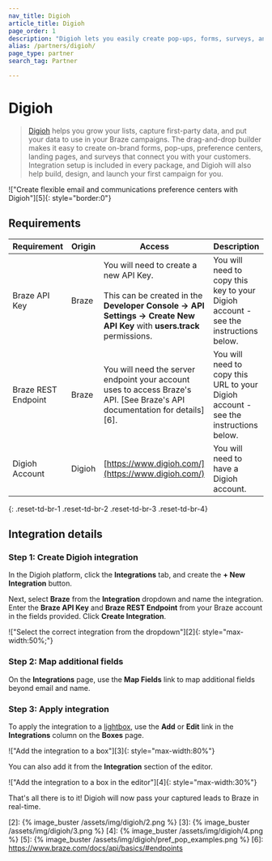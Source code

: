 ```yaml
---
nav_title: Digioh
article_title: Digioh
page_order: 1
description: "Digioh lets you easily create pop-ups, forms, surveys, and communication preference centers that drive real engagement through your Braze campaigns."
alias: /partners/digioh/
page_type: partner
search_tag: Partner

---
```


# Digioh

> [Digioh](https://www.digioh.com/) helps you grow your lists, capture first-party data, and put your data to use in your Braze campaigns. The drag-and-drop builder makes it easy to create on-brand forms, pop-ups, preference centers, landing pages, and surveys that connect you with your customers. Integration setup is included in every package, and Digioh will also help build, design, and launch your first campaign for you.

!["Create flexible email and communications preference centers with Digioh"][5]{: style="border:0"}

## Requirements

| Requirement | Origin | Access | Description |
|---|---|---|---|
| Braze API Key | Braze | You will need to create a new API Key.<br><br>This can be created in the __Developer Console -> API Settings -> Create New API Key__ with __users.track__ permissions. | You will need to copy this key to your Digioh account - see the instructions below. |
| Braze REST Endpoint | Braze | You will need the server endpoint your account uses to access Braze's API. [See Braze's API documentation for details][6].  | You will need to copy this URL to your Digioh account - see the instructions below. |
| Digioh Account | Digioh | [https://www.digioh.com/](https://www.digioh.com/)  | You will need to have a Digioh account. |
{: .reset-td-br-1 .reset-td-br-2 .reset-td-br-3  .reset-td-br-4}

## Integration details

### Step 1: Create Digioh integration 

In the Digioh platform, click the **Integrations** tab, and create the **+ New Integration** button.

Next, select **Braze** from the **Integration** dropdown and name the integration. Enter the **Braze API Key** and **Braze REST Endpoint** from your Braze account in the fields provided. Click **Create Integration**. 

!["Select the correct integration from the dropdown"][2]{: style="max-width:50%;"}

### Step 2: Map additional fields

On the **Integrations** page, use the **Map Fields** link to map additional fields beyond email and name.

### Step 3: Apply integration

To apply the integration to a [lightbox](https://help.digioh.com/knowledgebase/digioh-platform-training-videos-video-series-getting-started-with-digioh/), use the **Add** or **Edit** link in the **Integrations** column on the **Boxes** page.

!["Add the integration to a box"][3]{: style="max-width:80%"}

You can also add it from the **Integration** section of the editor.

!["Add the integration to a box in the editor"][4]{: style="max-width:30%"}

That's all there is to it! Digioh will now pass your captured leads to Braze in real-time.

[2]: {% image_buster /assets/img/digioh/2.png %}
[3]: {% image_buster /assets/img/digioh/3.png %}
[4]: {% image_buster /assets/img/digioh/4.png %}
[5]: {% image_buster /assets/img/digioh/pref_pop_examples.png %}
[6]: https://www.braze.com/docs/api/basics/#endpoints